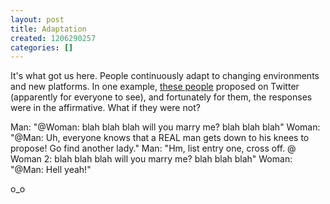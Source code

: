 ```yaml
---
layout: post
title: Adaptation
created: 1206290257
categories: []
---
```

It's what got us here. People continuously adapt to changing environments and new platforms. In one example, [these people](http://blog.wired.com/underwire/2008/03/sweetest-tweet.html) proposed on Twitter (apparently for everyone to see), and fortunately for them, the responses were in the affirmative. What if they were not?

Man: "@Woman: blah blah blah will you marry me? blah blah blah"
Woman: "@Man: Uh, everyone knows that a REAL man gets down to his knees to propose! Go find another lady."
Man: "Hm, list entry one, cross off. @ Woman 2: blah blah blah will you marry me? blah blah blah"
Woman: "@Man: Hell yeah!"

o_o
